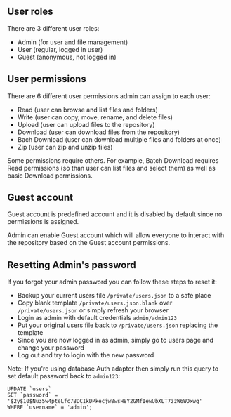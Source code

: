 ## User roles

There are 3 different user roles:
- Admin (for user and file management)
- User (regular, logged in user)
- Guest (anonymous, not logged in)


## User permissions

There are 6 different user permissions admin can assign to each user:

- Read (user can browse and list files and folders)
- Write (user can copy, move, rename, and delete files)
- Upload (user can upload files to the repository)
- Download (user can download files from the repository)
- Bach Download (user can download multiple files and folders at once)
- Zip (user can zip and unzip files)


Some permissions require others. For example, Batch Download requires Read permissions (so than user can list files and select them) as well as basic Download permissions.

## Guest account

Guest account is predefined account and it is disabled by default since no permissions is assigned.

Admin can enable Guest account which will allow everyone to interact with the repository based on the Guest account permissions.

## Resetting Admin's password

If you forgot your admin password you can follow these steps to reset it:

- Backup your current users file ```/private/users.json``` to a safe place
- Copy blank template ```/private/users.json.blank``` over ```/private/users.json``` or simply refresh your browser
- Login as admin with default credentials ```admin/admin123```
- Put your original users file back to ```/private/users.json``` replacing the template
- Since you are now logged in as admin, simply go to users page and change your password
- Log out and try to login with the new password

Note: If you're using database Auth adapter then simply run this query to set default password back to ```admin123```:


```
UPDATE `users`
SET `password` = '$2y$10$Nu35w4pteLfc7BDCIkDPkecjw8wsH8Y2GMfIewUbXLT7zzW6WOxwq'
WHERE `username` = 'admin';
```


